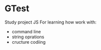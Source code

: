 # GTest
Study project JS
For learning how work with:
 - command line
 - string oprations
 - cructure codiing
